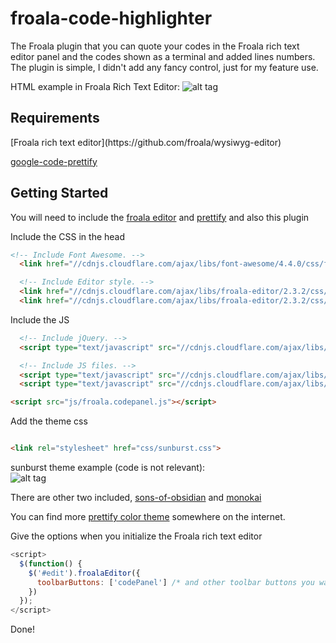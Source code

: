 # froala-code-highlighter
The Froala plugin that you can quote your codes in the Froala rich text editor panel and the codes shown as a terminal and added lines numbers.  The plugin is simple, I didn't add any fancy control, just for my feature use.

HTML example in Froala Rich Text Editor:
![alt tag](http://i359.photobucket.com/albums/oo37/Nate_Cheng/Screen%20Shot%202015-11-29%20at%203.52.37%20PM_zpskemha9k2.png)
<h2>Requirements</h2>
[Froala rich text editor](https://github.com/froala/wysiwyg-editor)

[google-code-prettify](https://github.com/google/code-prettify)

<h2>Getting Started</h2>

You will need to include the [froala editor](https://github.com/froala/wysiwyg-editor) and [prettify](https://github.com/google/code-prettify) and also this plugin

Include the CSS in the head
```html
<!-- Include Font Awesome. -->
  <link href="//cdnjs.cloudflare.com/ajax/libs/font-awesome/4.4.0/css/font-awesome.min.css" rel="stylesheet" type="text/css" />

  <!-- Include Editor style. -->
  <link href="//cdnjs.cloudflare.com/ajax/libs/froala-editor/2.3.2/css/froala_editor.min.css" rel="stylesheet" type="text/css" />
  <link href="//cdnjs.cloudflare.com/ajax/libs/froala-editor/2.3.2/css/froala_style.min.css" rel="stylesheet" type="text/css" />
```

Include the JS

```html
  <!-- Include jQuery. -->
  <script type="text/javascript" src="//cdnjs.cloudflare.com/ajax/libs/jquery/1.11.0/jquery.min.js"></script>

  <!-- Include JS files. -->
  <script type="text/javascript" src="//cdnjs.cloudflare.com/ajax/libs/froala-editor/2.3.2/js/froala_editor.min.js"></script>
  <script type="text/javascript" src="//cdnjs.cloudflare.com/ajax/libs/prettify/r298/prettify.min.js"></script>
```

```html
<script src="js/froala.codepanel.js"></script>
```
Add the theme css

```html

<link rel="stylesheet" href="css/sunburst.css">
```
sunburst theme example (code is not relevant):  
![alt tag](http://i359.photobucket.com/albums/oo37/Nate_Cheng/Screen%20Shot%202015-11-27%20at%2011.39.47%20AM_zpsjqxjpw6d.png)


There are other two included, [sons-of-obsidian](http://rahularora.net/wp-content/uploads/sons-of-obsidian-theme.jpg) and [monokai](http://i359.photobucket.com/albums/oo37/Nate_Cheng/1_zpsze2ovpkd.png)


You can find more [prettify color theme](http://jmblog.github.io/color-themes-for-google-code-prettify/) somewhere on the internet.

Give the options when you initialize the Froala rich text editor

```javascript
<script>
  $(function() {
    $('#edit').froalaEditor({
      toolbarButtons: ['codePanel'] /* and other toolbar buttons you want to add on */
    })
  });
</script>
```

Done!